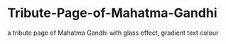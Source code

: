 # Tribute-Page-of-Mahatma-Gandhi
a tribute page of Mahatma Gandhi with glass effect, gradient text colour
